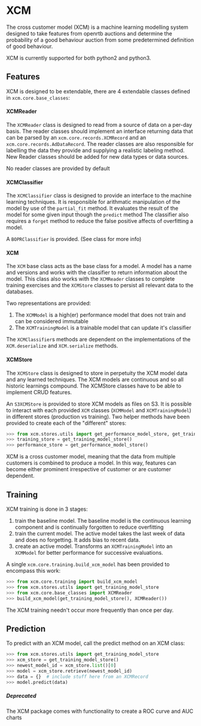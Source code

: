 # XCM
The cross customer model (XCM) is a machine learning modelling 
system designed to take features from openrtb auctions and determine the probability of a good behaviour auction from some predetermined definition of good behaviour.

XCM is currently supported for both python2 and python3.

## Features

XCM is designed to be extendable, there are 4 extendable classes defined in `xcm.core.base_classes`:

#### XCMReader
The `XCMReader` class is designed to read from a source of data on a per-day basis.
The reader classes should implement an interface returning data that can be parsed by an `xcm.core.records.XCMRecord` and an `xcm.core.records.AdDataRecord`.
The reader classes are also responsible for labelling the data they provide and supplying a realistic labeling method.
New Reader classes should be added for new data types or data sources.
 
No reader classes are provided by default

#### XCMClassifier
The `XCMClassifier` class is designed to provide an interface to the machine learning techniques. 
It is responsible for arithmatic manipulation of the model by use of the `partial_fit` method.
It evaluates the result of the model for some given input though the `predict` method
The classifier also requires a `forget` method to reduce the false positive affects of overfitting a model.


A `BOPRClassifier` is provided. (See class for more info) 

#### XCM
The `XCM` base class acts as the base class for a model. 
A model has a name and versions and works with the classifier to return information about the model.
This class also works with the `XCMReader` classes to complete training exercises and the `XCMStore` classes to persist all relevant data to the databases. 


Two representations are provided:
1. The `XCMModel` is a high(er) performance model that does not train and can be considered immutable
2. The `XCMTrainingModel` is a trainable model that can update it's classifier

The `XCMClassifier`s methods are dependent on the implementations of the `XCM.deserialize` and `XCM.serialize` methods.

#### XCMStore
The `XCMStore` class is designed to store in perpetuity the XCM model data and any learned techniques. 
The XCM models are continuous and so all historic learnings compound.
The XCMStore classes have to be able to implement CRUD features. 

An `S3XCMStore` is provided to store XCM models as files on S3. 
It is possible to interact with each provided `XCM` classes (`XCMModel` and `XCMTrainingModel`) in different stores (production vs training).
Two helper methods have been provided to create each of the "different" stores:
```python
>>> from xcm.stores.utils import get_performance_model_store, get_training_model_store
>>> training_store = get_training_model_store()
>>> performance_store = get_performance_model_store()
```


XCM is a cross customer model, meaning that the data from multiple customers is combined to produce a model. 
In this way, features can become either prominent irrespective of customer or are customer dependent.
 
## Training

XCM training is done in 3 stages:

1. train the baseline model. The baseline model is the continuous learning component and is continually forgotten to reduce overfitting
2. train the current model. The active model takes the last week of data and does no forgetting. It adds bias to recent data.
3. create an active model. Transforms an `XCMTrainingModel` into an `XCMModel` for better performance for successive evaluations.

A single `xcm.core.training.build_xcm_model` has been provided to encompass this work:
```python
>>> from xcm.core.training import build_xcm_model
>>> from xcm.stores.utils import get_training_model_store
>>> from xcm.core.base_classes import XCMReader
>>> build_xcm_model(get_training_model_store(), XCMReader())
```
The XCM training needn't occur more frequently than once per day.


## Prediction
To predict with an XCM model, call the predict method on an XCM class:
```python
>>> from xcm.stores.utils import get_training_model_store
>>> xcm_store = get_training_model_store()
>>> newest_model_id = xcm_store.list()[0]
>>> model = xcm_store.retrieve(newest_model_id)
>>> data = {}  # include stuff here from an XCMRecord
>>> model.predict(data)
```

##### Deprecated

The XCM package comes with functionality to create a ROC curve and AUC charts